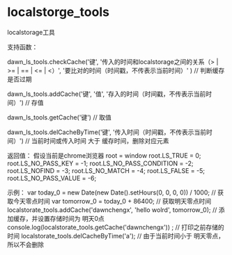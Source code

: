 # localstorge_tools
localstorage工具

支持函数：

dawn_ls_tools.checkCache('键', '传入的时间和localstorage之间的关系（> | >= | == | <= | <）', '要比对的时间（时间戳，不传表示当前时间）' )  // 判断缓存是否过期

dawn_ls_tools.addCache('键', '值', '存入的时间（时间戳，不传表示当前时间）') // 存值

dawn_ls_tools.getCache('键') // 取值

dawn_ls_tools.delCacheByTime('键', '传入时间（时间戳，不传表示当前时间）') // 当前时间或传入时间 大于 缓存时间，删除对应元素
        

返回值：
假设当前是chrome浏览器
root = window
root.LS_TRUE = 0;
root.LS_NO_PASS_KEY = -1;
root.LS_NO_PASS_CONDITION = -2;
root.LS_NOFIND = -3;
root.LS_NO_MATCH = -4;
root.LS_FALSE = -5;
root.LS_NO_PASS_VALUE = -6;

示例：
var today_0 = new Date(new Date().setHours(0, 0, 0, 0)) / 1000; // 获取今天零点时间
var tomorrow_0 = today_0 + 86400; // 获取明天零点时间
localstorate_tools.addCache('dawnchengx', 'hello wolrd', tomorrow_0); // 添加缓存，并设置存储时间为 明天0点
console.log(localstorate_tools.getCache('dawnchengx')) ; // 打印之前存储的时间
localstorate_tools.delCacheByTime('a'); // 由于当前时间小于 明天零点，所以不会删除
